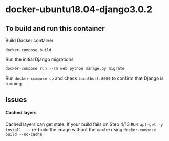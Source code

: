 # docker-ubuntu18.04-django3.0.2

## To build and run this container
Build Docker container

```
docker-compose build
```

Run the initial Django migrations

```
docker-compose run --rm web python manage.py migrate
```

Run `docker-compose up` and check `localhost:8000` to confirm that Django is running

## Issues

#### Cached layers
Cached layers can get stale. If your build fails on Step 4/13 `RUN apt-get -y install ...` re-build the image without the cache using `docker-compose build --no-cache`
